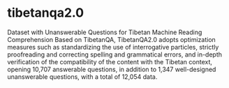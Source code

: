 # tibetanqa2.0
 Dataset with Unanswerable Questions for  Tibetan Machine Reading Comprehension
Based on TibetanQA, TibetanQA2.0 adopts optimization measures such as standardizing the use of interrogative particles, strictly proofreading and correcting spelling and grammatical errors, and in-depth verification of the compatibility of the content with the Tibetan context, opening 10,707 answerable questions, in addition to 1,347 well-designed unanswerable questions, with a total of 12,054 data.
